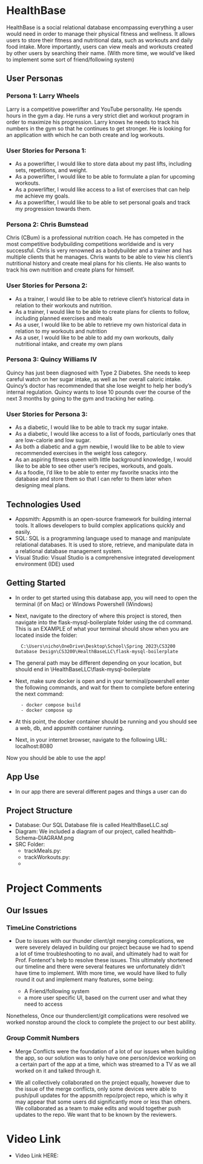 # HealthBase

HealthBase is a social relational database encompassing everything a user would need in order to manage their physical fitness and wellness. It allows users to store their fitness and nutritional data, such as workouts and daily food intake. More importantly, users can view meals and workouts created by other users by searching their name.
(With more time, we would've liked to implement some sort of friend/following system)

## User Personas

### Persona 1: Larry Wheels

Larry is a competitive powerlifter and YouTube personality. He spends hours in the gym a day. He runs a very strict diet and workout program in order to maximize his progression. Larry knows he needs to track his numbers in the gym so that he continues to get stronger. He is looking for an application with which he can both create and log workouts.

### User Stories for Persona 1:

- As a powerlifter, I would like to store data about my past lifts, including sets, repetitions, and weight.
- As a powerlifter, I would like to be able to formulate a plan for upcoming workouts.
- As a powerlifter, I would like access to a list of exercises that can help me achieve my goals.
- As a powerlifter, I would like to be able to set personal goals and track my progression towards them.

### Persona 2: Chris Bumstead

Chris (CBum) is a professional nutrition coach. He has competed in the most competitive bodybuilding competitions worldwide and is very successful. Chris is very renowned as a bodybuilder and a trainer and has multiple clients that he manages. Chris wants to be able to view his client’s nutritional history and create meal plans for his clients. He also wants to track his own nutrition and create plans for himself.

### User Stories for Persona 2:

- As a trainer, I would like to be able to retrieve client’s historical data in relation to their workouts and nutrition.
- As a trainer, I would like to be able to create plans for clients to follow, including planned exercises and meals
- As a user, I would like to be able to retrieve my own historical data in relation to my workouts and nutrition
- As a user, I would like to be able to add my own workouts, daily nutritional intake, and create my own plans

### Persona 3: Quincy Williams IV

Quincy has just been diagnosed with Type 2 Diabetes. She needs to keep careful watch on her sugar intake, as well as her overall caloric intake. Quincy’s doctor has recommended that she lose weight to help her body’s internal regulation. Quincy wants to lose 10 pounds over the course of the next 3 months by going to the gym and tracking her eating.

### User Stories for Persona 3:

- As a diabetic, I would like to be able to track my sugar intake.
- As a diabetic, I would like access to a list of foods, particularly ones that are low-calorie and low sugar.
- As both a diabetic and a gym newbie, I would like to be able to view recommended exercises in the weight loss category.
- As an aspiring fitness queen with little background knowledge, I would like to be able to see other user’s recipes, workouts, and goals.
- As a foodie, I’d like to be able to enter my favorite snacks into the database and store them so that I can refer to them later when designing meal plans.

## Technologies Used

- Appsmith: Appsmith is an open-source framework for building internal tools. It allows developers to build complex applications quickly and easily.
- SQL: SQL is a programming language used to manage and manipulate relational databases. It is used to store, retrieve, and manipulate data in a relational database management system.
- Visual Studio: Visual Studio is a comprehensive integrated development environment (IDE) used


## Getting Started

- In order to get started using this database app, you will need to open the terminal (if on Mac) or Windows Powershell (Windows)
- Next, navigate to the directory of where this project is stored, then navigate into the flask-mysql-boilerplate folder using the cd command. This is an EXAMPLE of what your terminal should show when you are located inside the folder:
        
        C:\Users\nicho\OneDrive\Desktop\School\Spring 2023\CS3200 Database Design\CS3200\HealthBaseLLC\flask-mysql-boilerplate

- The general path may be different depending on your location, but should end in \HealthBaseLLC\flask-mysql-boilerplate
- Next, make sure docker is open and in your terminal/powershell enter the following commands, and wait for them to complete before entering the next command:

        - docker compose build
        - docker compose up

- At this point, the docker container should be running and you should see a web, db, and appsmith container running.

- Next, in your internet browser, navigate to the following URL: localhost:8080

Now you should be able to use the app!


## App Use

- In our app there are several different pages and things a user can do

## Project Structure

- Database: Our SQL Database file is called HealthBaseLLC.sql
- Diagram: We included a diagram of our project, called healthdb-Schema-DIAGRAM.png
- SRC Folder:
    - trackMeals.py:
    - trackWorkouts.py:
    - 


# Project Comments

## Our Issues

### TimeLine Constrictions

- Due to issues with our thunder client/git merging complications, we were severely delayed in building our project because we had to spend a lot of time troubleshooting to no avail, and ultimately had to wait for Prof. Fontenot's help to resolve these issues. This ultimately shortened our timeline and there were several features we unfortunately didn't have time to implement. With more time, we would have liked to fully round it out and implement many features, some being:

    - A Friend/following system
    - a more user specific UI, based on the current user and what they need to access

Nonetheless, Once our thunderclient/git complications were resolved we worked nonstop around the clock to complete the project to our best ability.

### Group Commit Numbers

- Merge Conflicts were the foundation of a lot of our issues when building the app, so our solution was to only have one person/device working on a certain part of the app at a time, which was streamed to a TV as we all worked on it and talked through it.

- We all collectively collaborated on the project equally, however due to the issue of the merge conflicts, only some devices were able to push/pull updates for the appsmith repo/project repo, which is why it may appear that some users did significantly more or less than others. We collaborated as a team to make edits and would together push updates to the repo. We want that to be known by the reviewers.



# Video Link

- Video Link HERE: 